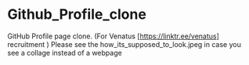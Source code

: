 # Github_Profile_clone
GitHub Profile page clone. (For Venatus [https://linktr.ee/venatus] recruitment )
Please see the how_its_supposed_to_look.jpeg in case you see a collage instead of a webpage
